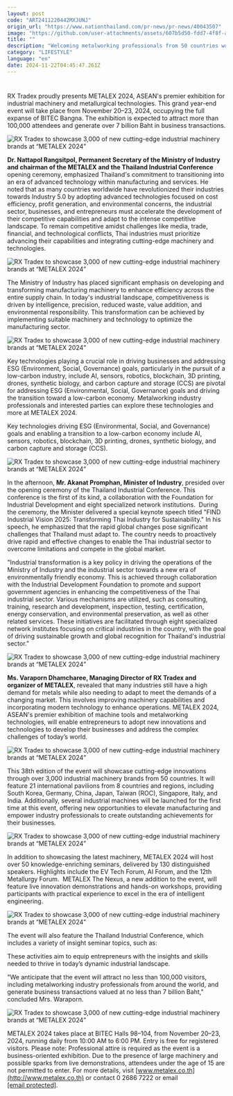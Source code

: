 ```yaml
---
layout: post
code: "ART2411220442MXJUNJ"
origin_url: "https://www.nationthailand.com/pr-news/pr-news/40043507"
image: "https://github.com/user-attachments/assets/607b5d50-fdd7-4f8f-a36d-75549bf33659"
title: ""
description: "Welcoming metalworking professionals from 50 countries worldwide"
category: "LIFESTYLE"
language: "en"
date: 2024-11-22T04:45:47.261Z
---
```


# 









RX Tradex proudly presents METALEX 2024, ASEAN's premier exhibition for industrial machinery and metallurgical technologies. This grand year-end event will take place from November 20–23, 2024, occupying the full expanse of BITEC Bangna. The exhibition is expected to attract more than 100,000 attendees and generate over 7 billion Baht in business transactions.

  ![RX Tradex to showcase 3,000 of new cutting-edge industrial machinery brands at “METALEX 2024”](https://media.nationthailand.com/uploads/images/contents/w1024/2024/11/SwalAGeztvW5Z0X0XmDf.webp?x-image-process=style/lg-webp)

**Dr. Nattapol Rangsitpol, Permanent Secretary of the Ministry of Industry and chairman of the METALEX and the Thailand Industrial Conference** opening ceremony, emphasized Thailand's commitment to transitioning into an era of advanced technology within manufacturing and services. He noted that as many countries worldwide have revolutionized their industries towards Industry 5.0 by adopting advanced technologies focused on cost efficiency, profit generation, and environmental concerns, the industrial sector, businesses, and entrepreneurs must accelerate the development of their competitive capabilities and adapt to the intense competitive landscape. To remain competitive amidst challenges like media, trade, financial, and technological conflicts, Thai industries must prioritize advancing their capabilities and integrating cutting-edge machinery and technologies.

  ![RX Tradex to showcase 3,000 of new cutting-edge industrial machinery brands at “METALEX 2024”](https://github.com/user-attachments/assets/d746600b-a3d7-4c1c-8ffd-ddf7d0b1519f)

The Ministry of Industry has placed significant emphasis on developing and transforming manufacturing machinery to enhance efficiency across the entire supply chain. In today's industrial landscape, competitiveness is driven by intelligence, precision, reduced waste, value addition, and environmental responsibility. This transformation can be achieved by implementing suitable machinery and technology to optimize the manufacturing sector.

  ![RX Tradex to showcase 3,000 of new cutting-edge industrial machinery brands at “METALEX 2024”](https://github.com/user-attachments/assets/21b7a9cf-b9a9-4032-b20a-136c035c664c)

Key technologies playing a crucial role in driving businesses and addressing ESG (Environment, Social, Governance) goals, particularly in the pursuit of a low-carbon industry, include AI, sensors, robotics, blockchain, 3D printing, drones, synthetic biology, and carbon capture and storage (CCS) are pivotal for addressing ESG (Environmental, Social, Governance) goals and driving the transition toward a low-carbon economy. Metalworking industry professionals and interested parties can explore these technologies and more at METALEX 2024.

Key technologies driving ESG (Environmental, Social, and Governance) goals and enabling a transition to a low-carbon economy include AI, sensors, robotics, blockchain, 3D printing, drones, synthetic biology, and carbon capture and storage (CCS).

  ![RX Tradex to showcase 3,000 of new cutting-edge industrial machinery brands at “METALEX 2024”](https://github.com/user-attachments/assets/f30739da-b960-4147-8762-a1ec636d3b39)

In the afternoon, **Mr. Akanat Promphan, Minister of Industry**, presided over the opening ceremony of the Thailand Industrial Conference. This conference is the first of its kind, a collaboration with the Foundation for Industrial Development and eight specialized network institutions.  During the ceremony, the Minister delivered a special keynote speech titled "FIND Industrial Vision 2025: Transforming Thai Industry for Sustainability." In his speech, he emphasized that the rapid global changes pose significant challenges that Thailand must adapt to. The country needs to proactively drive rapid and effective changes to enable the Thai industrial sector to overcome limitations and compete in the global market.

"Industrial transformation is a key policy in driving the operations of the Ministry of Industry and the industrial sector towards a new era of environmentally friendly economy. This is achieved through collaboration with the Industrial Development Foundation to promote and support government agencies in enhancing the competitiveness of the Thai industrial sector. Various mechanisms are utilized, such as consulting, training, research and development, inspection, testing, certification, energy conservation, and environmental preservation, as well as other related services. These initiatives are facilitated through eight specialized network institutes focusing on critical industries in the country, with the goal of driving sustainable growth and global recognition for Thailand's industrial sector.”

  ![RX Tradex to showcase 3,000 of new cutting-edge industrial machinery brands at “METALEX 2024”](https://media.nationthailand.com/uploads/images/contents/w1024/2024/11/dCkyJ3IRhM4yjdyVUqFX.webp?x-image-process=style/lg-webp)

**Ms. Varaporn Dhamcharee, Managing Director of RX Tradex and organizer of METALEX**, revealed that many industries still have a high demand for metals while also needing to adapt to meet the demands of a changing market. This involves improving machinery capabilities and incorporating modern technology to enhance operations. METALEX 2024, ASEAN's premier exhibition of machine tools and metalworking technologies, will enable entrepreneurs to adopt new innovations and technologies to develop their businesses and address the complex challenges of today’s world.

  ![RX Tradex to showcase 3,000 of new cutting-edge industrial machinery brands at “METALEX 2024”](https://github.com/user-attachments/assets/fbdf1e9a-8f53-49f6-b563-3631f650b935)

This 38th edition of the event will showcase cutting-edge innovations through over 3,000 industrial machinery brands from 50 countries. It will feature 21 international pavilions from 8 countries and regions, including South Korea, Germany, China, Japan, Taiwan (ROC), Singapore, Italy, and India. Additionally, several industrial machines will be launched for the first time at this event, offering new opportunities to elevate manufacturing and empower industry professionals to create outstanding achievements for their businesses.

  ![RX Tradex to showcase 3,000 of new cutting-edge industrial machinery brands at “METALEX 2024”](https://github.com/user-attachments/assets/c988499d-e9bf-4142-8292-7b5deee8fddb)

In addition to showcasing the latest machinery, METALEX 2024 will host over 50 knowledge-enriching seminars, delivered by 130 distinguished speakers. Highlights include the EV Tech Forum, AI Forum, and the 12th Metallurgy Forum.  METALEX The Nexus, a new addition to the event, will feature live innovation demonstrations and hands-on workshops, providing participants with practical experience to excel in the era of intelligent engineering.

  ![RX Tradex to showcase 3,000 of new cutting-edge industrial machinery brands at “METALEX 2024”](https://github.com/user-attachments/assets/480bbdae-8021-4b6a-b151-e14fff653160)

The event will also feature the Thailand Industrial Conference, which includes a variety of insight seminar topics, such as:

These activities aim to equip entrepreneurs with the insights and skills needed to thrive in today’s dynamic industrial landscape.

"We anticipate that the event will attract no less than 100,000 visitors, including metalworking industry professionals from around the world, and generate business transactions valued at no less than 7 billion Baht," concluded Mrs. Waraporn.

  ![RX Tradex to showcase 3,000 of new cutting-edge industrial machinery brands at “METALEX 2024”](https://github.com/user-attachments/assets/e9bb8678-4c2f-44e2-9138-ae0bdad6c599)

METALEX 2024 takes place at BITEC Halls 98–104, from November 20–23, 2024, running daily from 10:00 AM to 6:00 PM. Entry is free for registered visitors. Please note: Professional attire is required as the event is a business-oriented exhibition. Due to the presence of large machinery and possible sparks from live demonstrations, attendees under the age of 15 are not permitted to enter. For more details, visit [www.metalex.co.th](http://www.metalex.co.th) or contact 0 2686 7222 or email [\[email protected\]](/cdn-cgi/l/email-protection).